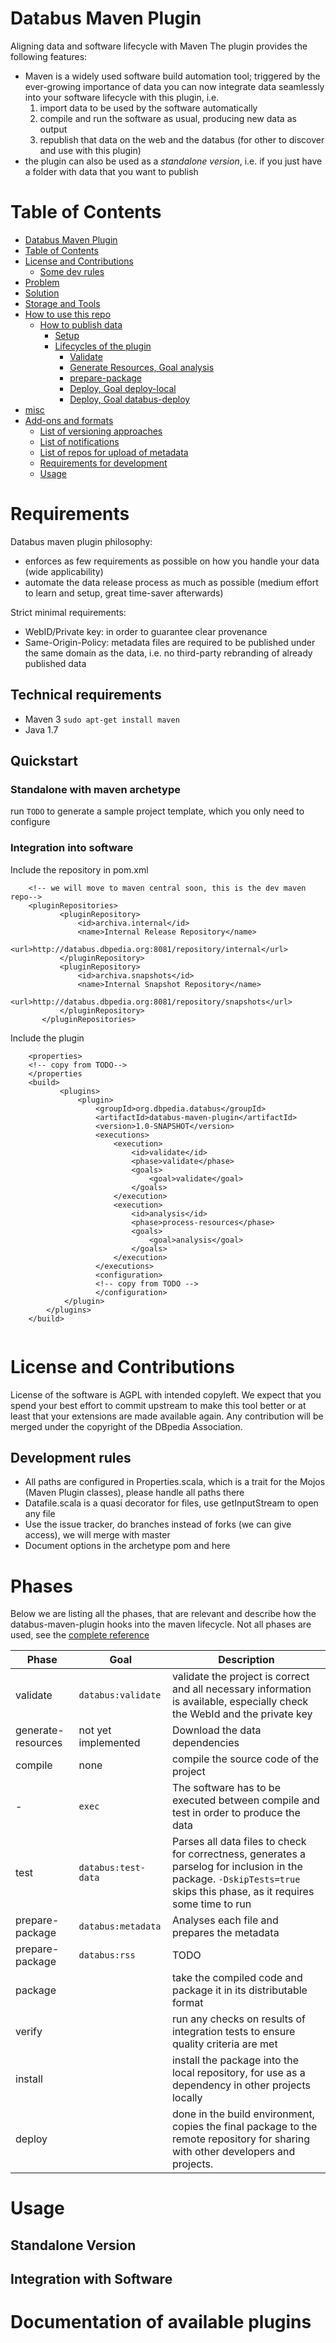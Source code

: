 # Databus Maven Plugin
Aligning data and software lifecycle with Maven
The plugin provides the following features:
* Maven is a widely used software build automation tool; triggered by the ever-growing importance of data you can now integrate data seamlessly into your software lifecycle with this plugin, i.e. 
  1. import data to be used by the software automatically
  2. compile and run the software as usual, producing new data as output
  3. republish that data on the web and the databus (for other to discover and use with this plugin)
* the plugin can also be used as a *standalone version*, i.e. if you just have a folder with data that you want to publish



<!--run ` ./gh-md-toc --insert README.md` to regenerate -->
# Table of Contents
<!--ts-->
   * [Databus Maven Plugin](#databus-maven-plugin)
   * [Table of Contents](#table-of-contents)
   * [License and Contributions](#license-and-contributions)
      * [Some dev rules](#some-dev-rules)
   * [Problem](#problem)
   * [Solution](#solution)
   * [Storage and Tools](#storage-and-tools)
   * [How to use this repo](#how-to-use-this-repo)
      * [How to publish data](#how-to-publish-data)
         * [Setup](#setup)
         * [Lifecycles of the plugin](#lifecycles-of-the-plugin)
            * [Validate](#validate)
            * [Generate Resources, Goal analysis](#generate-resources-goal-analysis)
            * [prepare-package](#prepare-package)
            * [Deploy, Goal deploy-local](#deploy-goal-deploy-local)
            * [Deploy, Goal databus-deploy](#deploy-goal-databus-deploy)
   * [misc](#misc)
   * [Add-ons and formats](#add-ons-and-formats)
      * [List of versioning approaches](#list-of-versioning-approaches)
      * [List of notifications](#list-of-notifications)
      * [List of repos for upload of metadata](#list-of-repos-for-upload-of-metadata)
      * [Requirements for development](#requirements-for-development)
      * [Usage](#usage)

<!-- Added by: shellmann, at: 2018-08-06T02:20+02:00 -->

<!--te-->
# Requirements
Databus maven plugin philosophy:
*  enforces as few requirements as possible on how you handle your data (wide applicability)
*  automate the data release process as much as possible (medium effort to learn and setup, great time-saver afterwards)


Strict minimal requirements:
* WebID/Private key: in order to guarantee clear provenance
* Same-Origin-Policy: metadata files are required to be published under the same domain as the data, i.e. no third-party rebranding of already published data


## Technical requirements
* Maven 3 `sudo apt-get install maven`
* Java 1.7

## Quickstart
### Standalone with maven archetype
run `TODO` to generate a sample project template, which you only need to configure

### Integration into software
Include the repository in pom.xml
```
    <!-- we will move to maven central soon, this is the dev maven repo-->
    <pluginRepositories>
           <pluginRepository>
               <id>archiva.internal</id>
               <name>Internal Release Repository</name>
               <url>http://databus.dbpedia.org:8081/repository/internal</url>
           </pluginRepository>
           <pluginRepository>
               <id>archiva.snapshots</id>
               <name>Internal Snapshot Repository</name>
               <url>http://databus.dbpedia.org:8081/repository/snapshots</url>
           </pluginRepository>
       </pluginRepositories>
```
Include the plugin
```
    <properties>
    <!-- copy from TODO-->
    </properties
    <build>
           <plugins>
               <plugin>
                   <groupId>org.dbpedia.databus</groupId>
                   <artifactId>databus-maven-plugin</artifactId>
                   <version>1.0-SNAPSHOT</version>
                   <executions>
                       <execution>
                           <id>validate</id>
                           <phase>validate</phase>
                           <goals>
                               <goal>validate</goal>
                           </goals>
                       </execution>
                       <execution>
                           <id>analysis</id>
                           <phase>process-resources</phase>
                           <goals>
                               <goal>analysis</goal>
                           </goals>
                       </execution>
                   </executions>
                   <configuration>
                   <!-- copy from TODO -->
                   </configuration>
            </plugin>
        </plugins>
    </build>
                   
```


# License and Contributions
License of the software is AGPL with intended copyleft. We expect that you spend your best effort to commit upstream to make this tool better or at least that your extensions are made available again. 
Any contribution will be merged under the copyright of the DBpedia Association. 
## Development rules
* All paths are configured in Properties.scala, which is a trait for the Mojos (Maven Plugin classes), please handle all paths there
* Datafile.scala is a quasi decorator for files, use getInputStream to open any file
* Use the issue tracker, do branches instead of forks (we can give access), we will merge with master
* Document options in the archetype pom and here

# Phases
Below we are listing all the phases, that are relevant and describe how the databus-maven-plugin hooks into the maven lifecycle. Not all phases are used, see the [complete reference](https://maven.apache.org/guides/introduction/introduction-to-the-lifecycle.html#Lifecycle_Reference)

Phase | Goal | Description 
--- | --- | ---
validate|`databus:validate`|validate the project is correct and all necessary information is available, especially check the WebId and the private key
generate-resources|not yet implemented|Download the data dependencies
compile| none |compile the source code of the project
 - |`exec` | The software has to be executed between compile and test in order to produce the data
test|`databus:test-data` | Parses all data files to check for correctness, generates a parselog for inclusion in the package. `-DskipTests=true` skips this phase, as it requires some time to run
prepare-package|`databus:metadata`|Analyses each file and prepares the metadata
prepare-package|`databus:rss`|TODO
package| |take the compiled code and package it in its distributable format
verify| |run any checks on results of integration tests to ensure quality criteria are met
install| |install the package into the local repository, for use as a dependency in other projects locally
deploy| |done in the build environment, copies the final package to the remote repository for sharing with other developers and projects.

# Usage
## Standalone Version
## Integration with Software 

# Documentation of available plugins
<!--
# Problem
Publishing data on the web in a de-centralised manner is the grand vision of the Semantic Web. However, decentralisation comes with its problems. Putting data files on your web server and creating a landing page to describe this data, just goes a short way. Humans can read the landing page and use the right-click save-as to download the files. Crawlers can discover links and can download the files automatically, but have no understanding of the context, publisher, version or other metadata of the files, making its usage limited. 

# Solution
With the databus-maven-plugin you are able to manage and release your data like software. The databus-maven-plugin will help you in producing good metadata and will analyse youur data files for errors as well as generate statistics and finally sign the files with your private key, so all downloaders can verify its integrity. 
Once you publish your data on your own web server, you can ping the databus to collect the metadata and index your data release. This has many advantages for you as a data publisher:
1. your data can be found more easily and trusted due to your signature
2. the databus will push your metadata ownwards to other metadata repositories, so you are even better indexed
3. Databus tools and services from the community will run on your data providing demos and enrichement, so you can benefit from the power of the DBpedia dev community
4. You can browse and setup additional features on the databus
 
# Storage and Tools
 Note that the databus as well as this tool is still in early beta, in order to assess any needs and wishes, we prepared this form to apply as a beta tester:
 TODO 

# How to use this repo

## How to publish data

The repo provides two assets:
1. the Databus Maven Plugin to build your data releases with Maven
2. A template maven project that you can download and adjust
Furthermore, the repo also contains the configuration of the DBpedia Core Releases for you to look at and adapt.  

### Setup
1. Dowload the maven project template (
TODO, at the moment we only have the DBpedia ones

2. Adjust the information in the pom.xml
explain ArtifactID, content, format and compressionvariant

3. add your webid and private key
```
TODO where
```

4. copy your data files under `src/main/resources`


### Lifecycles of the plugin
The instruction here follow the maven lifecycle for releasing software (https://maven.apache.org/guides/introduction/introduction-to-the-lifecycle.html#Lifecycle_Reference), the databus-maven-plugin implements the parts that are necessary to adjust the software lifecycle to the data lifecycle.
In particular the follwoing phases are adjusted.

#### Validate
The plugin checks whether you entered all information correctly, cf. https://github.com/dbpedia/data-release-tool-ti/blob/master/databusmavenplugin/src/main/scala/org/dbepdia/databus/Validate.scala
Version number x.y.z, etc. 
`mvn databus:validate`

```
<execution>
	<id>validate</id>
	<phase>validate</phase>
	<goals>
		<goal>validate</goal>
	</goals>
</execution>
```


#### Generate Resources, Goal analysis
`mvn databus:analysis`

```
<execution>
	<id>analysis</id>
	<phase>process-resources</phase>
	<goals>
		<goal>analysis</goal>
	</goals>
</execution>
```

The plugin will analyse each file that you put under src/main/resourcs to:
1. assess compression used
2. assess format of data
3. assess size
4. parse and validate RDF
5. generate statistics for the links
6. create md5checksum
7. create signature 
cf. https://github.com/dbpedia/data-release-tool-ti/blob/master/databusmavenplugin/src/main/scala/org/dbepdia/databus/FileAnalysis.scala

For each file the plugin will create a local dataid file, i.e. if your file is xxx.ttl.bz2 the FileAnalysis will create xxx.ttl.bz2.data.ttl

#### prepare-package
generate one dataid file for each artifactid out of the local dataid files

#### Deploy, Goal deploy-local
TODO: decide whether this is one goal with different configs or several goals and only one is called, eg. `mvn databus:ckan`
`mvn databus:deploy-local`
This step needs to be adapted by you the most as it depends on where you will host the files, here are some options:

* if you host the data files on the same server as you run maven, you can copy the resources to `/var/www`
* if you run remote, you can upload via ssh or sftp
* many other methods exist

#### Deploy, Goal databus-deploy
`mvn databus:databus-deploy`

Announces the uris of the main dataid for each artifact id to the databus for indexing.  

# misc
```
# command to convert pem to der format 
openssl pkcs8 -topk8 -inform PEM -outform DER -in private_key_dev_dummy.pem -out private_key_dev_dummy.der -nocrypt
```


# Add-ons and formats 
For future reference

## List of versioning approaches

## List of notifications 
* https://www.openarchives.org/rs/toc
* https://www.openarchives.org/rs/notification/1.0.1/notification
* http://aksw.org/Projects/SemanticPingback.html
* https://en.wikipedia.org/wiki/WebSub
* (not working) https://www.programmableweb.com/api/ping-semantic-web

## List of repos for upload of metadata
* https://www.sciencebase.gov/catalog/ 
* DataHub ?
* LingHub ?
* LOD Cloud ? 



## Requirements for development
```
sudo apt-get install scala
```

```
mvn install 
```

## Usage

```
<repositories>
    <repository>
        <id>data-release-tool-ti-mvn-repo</id>
        <url>https://raw.github.com/dbpedia/data-release-tool-ti/mvn-repo/</url>
        <snapshots>
            <enabled>true</enabled>
            <updatePolicy>always</updatePolicy>
        </snapshots>
    </repository>
</repositories>

```
-->



